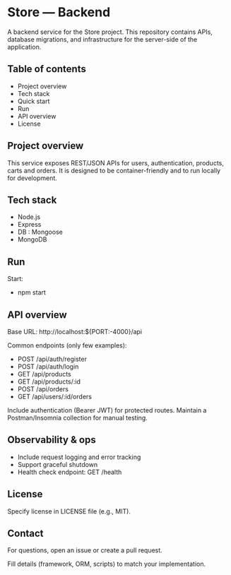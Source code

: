 # Store — Backend

A backend service for the Store project. This repository contains APIs, database migrations, and infrastructure for the server-side of the application.

## Table of contents

- Project overview
- Tech stack
- Quick start
- Run
- API overview
- License

## Project overview

This service exposes REST/JSON APIs for users, authentication, products, carts and orders. It is designed to be container-friendly and to run locally for development.

## Tech stack

- Node.js
- Express
- DB : Mongoose
- MongoDB

## Run

Start:

- npm start

## API overview

Base URL: http://localhost:${PORT:-4000}/api

Common endpoints (only few examples):

- POST /api/auth/register
- POST /api/auth/login
- GET /api/products
- GET /api/products/:id
- POST /api/orders
- GET /api/users/:id/orders

Include authentication (Bearer JWT) for protected routes. Maintain a Postman/Insomnia collection for manual testing.

## Observability & ops

- Include request logging and error tracking
- Support graceful shutdown
- Health check endpoint: GET /health

## License

Specify license in LICENSE file (e.g., MIT).

## Contact

For questions, open an issue or create a pull request.

Fill details (framework, ORM, scripts) to match your implementation.
